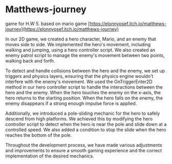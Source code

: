 # Matthews-journey
game for H.W 5. based on mario game
[https://elonnyosef.itch.io/matthews-journey](https://elonnyosef.itch.io/matthews-journey)

In our 2D game, we created a hero character, Mario, and an enemy that moves side to side. We implemented the hero's movement, including walking and jumping, using a hero controller script. We also created an enemy patrol script to manage the enemy's movement between two points, walking back and forth.

To detect and handle collisions between the hero and the enemy, we set up triggers and physics layers, ensuring that the physics engine wouldn't interfere with the enemy's movement. We used the OnTriggerEnter2D method in our hero controller script to handle the interactions between the hero and the enemy. When the hero touches the enemy on the x-axis, the hero returns to the starting position. When the hero falls on the enemy, the enemy disappears if a strong enough impulse force is applied.

Additionally, we introduced a pole-sliding mechanic for the hero to safely descend from high platforms. We achieved this by modifying the hero controller script to detect when the hero is near the pole and slide down at a controlled speed. We also added a condition to stop the slide when the hero reaches the bottom of the pole.

Throughout the development process, we have made various adjustments and improvements to ensure a smooth gaming experience and the correct implementation of the desired mechanics.

